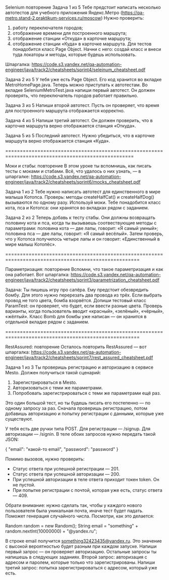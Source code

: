 Selenium повторение
Задача 1 из 5
Тебе предстоит написать несколько автотестов для учебного приложения Яндекс.Метро (https://qa-metro.stand-2.praktikum-services.ru/moscow) Нужно проверить:
1. работу переключателя городов;
2. отображение времени для построенного маршрута;
3. отображение станции «Откуда» в карточке маршрута;
4. отображение станции «Куда» в карточке маршрута.
Для тестов понадобится класс Page Object. Начни с него: создай класс и внеси туда локаторы и методы, которые будешь использовать.

Шпаргалка: https://code.s3.yandex.net/qa-automation-engineer/java/track2/cheatsheets/sprint4/seleinum_cheatsheet.pdf

Задача 2 из 5
У тебя уже есть Page Object. Его код хранится во вкладке MetroHomePage.java. Теперь можно приступать к автотестам.
Во вкладке SeleniumMetroTest.java напиши первый автотест. Он должен проверять, что переключатель городов работает правильно.

Задача 3 из 5
Напиши второй автотест. Пусть он проверяет, что время для построенного маршрута отображается корректно.

Задача 4 из 5
Напиши третий автотест. Он должен проверить, что в карточке маршрута верно отображается станция «Откуда».

Задача 5 из 5
Последний автотест. Нужно убедиться, что в карточке маршрута верно отображается станция «Куда».

==================================================================================================

Моки и стабы: повторение
В этом уроке ты вспомнишь, как писать тесты с моками и стабами. Всё, что удалось о них узнать, — в шпаргалке:
https://code.s3.yandex.net/qa-automation-engineer/java/track2/cheatsheets/sprint6/mocks_cheatsheet.pdf

Задача 1 из 2
Тебе нужно написать автотест для единственного в мире малыша Котопса. Проверь: методы createHalfCat() и createHalfDog() вызываются по одному разу. Используй моки.
Тебе понадобится класс кота, пса и Котопса: они хранятся во вкладках рядом с заданием.

Задача 2 из 2
Теперь добавь к тесту стабы. Они должны возвращать половину кота и пса, когда ты вызываешь соотвествующие методы с параметрами:
половина кота — две лапы, говорит: «Я самый умный»;
половина пса — две лапы, говорит: «Я самый весёлый».
Затем проверь, что у Котопса получилось четыре лапы и он говорит: «Единственный в мире малыш Котопёс».

====================================================================================================

Параметризация: повторение
Вспомни, что такое параметризация и как она работает. Вот шпаргалка: 
https://code.s3.yandex.net/qa-automation-engineer/java/track2/cheatsheets/sprint3/parametrization_cheatsheet.pdf

Задача:
Ты пишешь игру про сапёра. Ему предстоит обезвредить бомбу. Для этого нужно перерезать два провода из трёх. Если выбрать провод не того цвета, бомба взорвётся.
Допиши тестовый класс ParamTest: он проверяет, что будет, если ввести разные цвета. Проверь варианты, когда пользователь вводит «красный», «зелёный», «чёрный», «жёлтый».
Класс Bomb для бомбы уже написан — он хранится в отдельной вкладке рядом с заданием.

====================================================================================================

RestAssured: повторение
Осталось повторить RestAssured — вот шпаргалка: https://code.s3.yandex.net/qa-automation-engineer/java/track2/cheatsheets/sprint7/rest_assured_cheatsheet.pdf

Задача 1 из 3
Ты проверишь регистрацию и авторизацию в сервисе Mesto. Должен получиться такой сценарий:
1. Зарегистрироваться в Mesto.
2. Авторизоваться с теми же параметрами.
3. Попробовать зарегистрироваться с теми же параметрами ещё раз.

Это один большой тест, но ты будешь писать его постепенно — по одному запросу за раз. Сначала проверишь регистрацию, потом добавишь авторизацию и попытку регистрации с данными, которые уже существуют.

У тебя есть две ручки типа POST. Для регистрации — /signup. Для авторизации — /signin. В теле обоих запросов нужно передать такой JSON:

{
"email": "какой-то email",
"password": "password"
}

Помимо вызовов, нужно проверить:

* Статус ответа при успешной регистрации — 201.
* Статус ответа при успешной авторизации — 200.
* При успешной авторизации в теле ответа приходит токен token. Он не пустой.
* При попытке регистрации с почтой, которая уже есть, статус ответа — 409.

Обрати внимание: нужно сделать так, чтобы у каждого нового пользователя была уникальная почта, иначе тест будет падать. Поможет генерация случайного числа. Посмотри, как это делается:

Random random = new Random();
String email = "something" + random.nextInt(10000000) + "@yandex.ru";

В строке email получится something32423435@yandex.ru. Это значение с высокой вероятностью будет разным при каждом запуске.
Напиши первый запрос — он проверяет авторизацию. Остальные запросы ты напишешь в следующих заданиях.
Второй запрос: авторизация с адресом и паролем, которые только что зарегистрированы.
Напиши третий запрос: попытка зарегистрироваться с адресом, который уже есть.